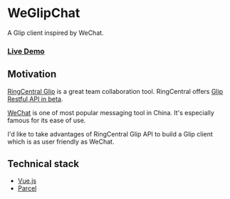 # WeGlipChat

A Glip client inspired by WeChat.

### [Live Demo](https://tylerlong.github.io/WeGlipChat/)


## Motivation

[RingCentral Glip](https://glip.com/) is a great team collaboration tool.
RingCentral offers [Glip Restful API in beta](https://developer.ringcentral.com/api-docs/latest/index.html#!#GlipApi.html).

[WeChat](https://en.wikipedia.org/wiki/WeChat) is one of most popular messaging tool in China. It's especially famous for its ease of use.

I'd like to take advantages of RingCentral Glip API to build a Glip client which is as user friendly as WeChat.


## Technical stack

- [Vue.js](https://vuejs.org/)
- [Parcel](https://parceljs.org/)

